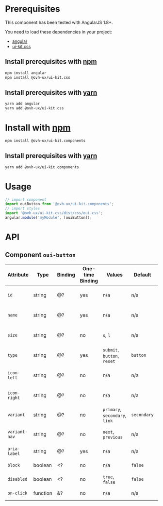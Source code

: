 # Prerequisites

This component has been tested with AngularJS 1.8+.

You need to load these dependencies in your project:

- [angular](https://www.npmjs.com/package/angular)
- [ui-kit.css](@ovh-ux/ui-kit.css)

## Install prerequisites with [npm](https://www.npmjs.com/)

```bash
npm install angular
npm install @ovh-ux/ui-kit.css
```

## Install prerequisites with [yarn](https://yarnpkg.com)

```bash
yarn add angular
yarn add @ovh-ux/ui-kit.css
```

# Install with [npm](https://www.npmjs.com/)

```bash
npm install @ovh-ux/ui-kit.components
```

## Install prerequisites with [yarn](https://yarnpkg.com)

```bash
yarn add @ovh-ux/ui-kit.components
```

# Usage

```js
// import component
import ouiButton from '@ovh-ux/ui-kit.components';
// import styles
import '@ovh-ux/ui-kit.css/dist/css/oui.css';
angular.module('myModule', [ouiButton]);
```

# API

## Component `oui-button`

| Attribute     | Type      | Binding   | One-time Binding  | Values                            | Default       | Description
| ----          | ----      | ----      | ----              | ----                              | ----          | ----
| `id`          | string    | @?        | yes               | n/a                               | n/a           | id attribute of the button
| `name`        | string    | @?        | yes               | n/a                               | n/a           | name attribute of the button
| `size`        | string    | @?        | no                | `s`, `l`                          | n/a           | size modifier for the button
| `type`        | string    | @?        | yes               | `submit`, `button`, `reset`       | `button`      | type attribute of the button
| `icon-left`   | string    | @?        | no                | n/a                               | n/a           | classname for the icon on left
| `icon-right`  | string    | @?        | no                | n/a                               | n/a           | classname for the icon on right
| `variant`     | string    | @?        | no                | `primary`, `secondary`, `link`    | `secondary`   | modifier for the button
| `variant-nav` | string    | @?        | no                | `next`, `previous`                | n/a           | nav modifier for the button
| `aria-label`  | string    | @?        | yes               | n/a                               | n/a           | accessibility label
| `block`       | boolean   | <?        | no                | n/a                               | `false`       | block variant flag
| `disabled`    | boolean   | <?        | no                | `true`, `false`                   | `false`       | disabled flag
| `on-click`    | function  | &?        | no                | n/a                               | n/a           | click handler
